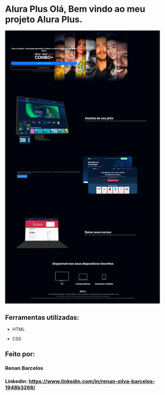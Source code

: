 # Alura Plus Olá, Bem vindo ao meu projeto Alura Plus.

![image](https://raw.githubusercontent.com/Barcelos25/alura-plus/main/img/Alura%20Plus.jpeg)

## Ferramentas utilizadas:

* HTML

* CSS

## Feito por:

### Renan Barcelos

### Linkedin: https://www.linkedin.com/in/renan-silva-barcelos-1948b3266/

